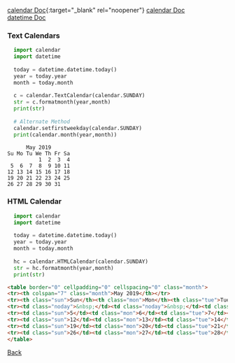 [calendar Doc](https://docs.python.org/3/library/calendar.html){:target="_blank" rel="noopener"}
<a href="https://docs.python.org/3/library/calendar.html" target="_blank" rel="noopener noreferrer">calendar Doc</a>
<br/>
[datetime Doc](https://docs.python.org/3.7/library/datetime.html)

### Text Calendars

```python
  import calendar
  import datetime
  
  today = datetime.datetime.today()
  year = today.year
  month = today.month
  
  c = calendar.TextCalendar(calendar.SUNDAY)
  str = c.formatmonth(year,month)
  print(str)
  
  # Alternate Method
  calendar.setfirstweekday(calendar.SUNDAY)
  print(calendar.month(year,month))
```
```
      May 2019
Su Mo Tu We Th Fr Sa
          1  2  3  4
 5  6  7  8  9 10 11
12 13 14 15 16 17 18
19 20 21 22 23 24 25
26 27 28 29 30 31
```
### HTML Calendar

```python
  import calendar
  import datetime
  
  today = datetime.datetime.today()
  year = today.year
  month = today.month
  
  hc = calendar.HTMLCalendar(calendar.SUNDAY)
  str = hc.formatmonth(year,month)
  print(str)
```
```html
<table border="0" cellpadding="0" cellspacing="0" class="month">
<tr><th colspan="7" class="month">May 2019</th></tr>
<tr><th class="sun">Sun</th><th class="mon">Mon</th><th class="tue">Tue</th><th class="wed">Wed</th><th class="thu">Thu</th><th class="fri">Fri</th><th class="sat">Sat</th></tr>
<tr><td class="noday">&nbsp;</td><td class="noday">&nbsp;</td><td class="noday">&nbsp;</td><td class="wed">1</td><td class="thu">2</td><td class="fri">3</td><td class="sat">4</td></tr>
<tr><td class="sun">5</td><td class="mon">6</td><td class="tue">7</td><td class="wed">8</td><td class="thu">9</td><td class="fri">10</td><td class="sat">11</td></tr>
<tr><td class="sun">12</td><td class="mon">13</td><td class="tue">14</td><td class="wed">15</td><td class="thu">16</td><td class="fri">17</td><td class="sat">18</td></tr>
<tr><td class="sun">19</td><td class="mon">20</td><td class="tue">21</td><td class="wed">22</td><td class="thu">23</td><td class="fri">24</td><td class="sat">25</td></tr>
<tr><td class="sun">26</td><td class="mon">27</td><td class="tue">28</td><td class="wed">29</td><td class="thu">30</td><td class="fri">31</td><td class="noday">&nbsp;</td></tr>
</table>
```

[Back](../../../tree/python/README.md)
